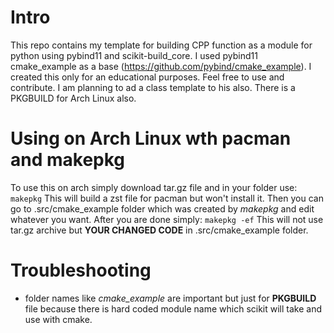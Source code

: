 # Intro
This repo contains my template for building CPP function as a module for python using pybind11 and scikit-build_core. I used pybind11 cmake_example as a base (https://github.com/pybind/cmake_example). I created this only for an educational purposes. Feel free to use and contribute. I am planning to ad a class template to his also. There is a PKGBUILD for Arch Linux also.
# Using on Arch Linux wth pacman and makepkg
To use this on arch simply download tar.gz file and in your folder use:
`makepkg`
This will build a zst file for pacman but won't install it.
Then you can go to .src/cmake_example folder which was created by *makepkg* and edit whatever you want.
After you are done simply:
`makepkg -ef`
This will not use tar.gz archive but **YOUR CHANGED CODE** in .src/cmake_example folder.
# Troubleshooting
- folder names like *cmake_example* are important but just for **PKGBUILD** file because there is hard coded module name which scikit will take and use with cmake.
